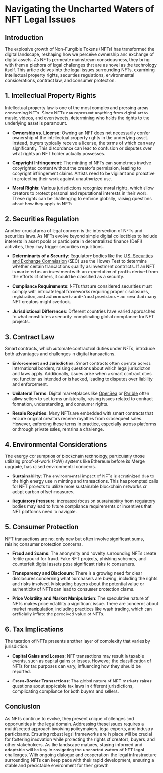 # Navigating the Uncharted Waters of NFT Legal Issues

## Introduction

The explosive growth of Non-Fungible Tokens (NFTs) has transformed the digital landscape, reshaping how we perceive ownership and exchange of digital assets. As NFTs permeate mainstream consciousness, they bring with them a plethora of legal challenges that are as novel as the technology itself. This article delves into the legal issues surrounding NFTs, examining intellectual property rights, securities regulations, environmental considerations, contract law, and consumer protection.

## 1. Intellectual Property Rights

Intellectual property law is one of the most complex and pressing areas concerning NFTs. Since NFTs can represent anything from digital art to music, videos, and even tweets, determining who holds the rights to the underlying asset is paramount.

- **Ownership vs. License**: Owning an NFT does not necessarily confer ownership of the intellectual property rights in the underlying asset. Instead, buyers typically receive a license, the terms of which can vary significantly. This discordance can lead to confusion or disputes over what rights an NFT holder actually possesses.

- **Copyright Infringement**: The minting of NFTs can sometimes involve copyrighted content without the creator’s permission, leading to copyright infringement claims. Artists need to be vigilant and proactive in protecting their work against unauthorized use.

- **Moral Rights**: Various jurisdictions recognize moral rights, which allow creators to protect personal and reputational interests in their work. These rights can be challenging to enforce globally, raising questions about how they apply to NFTs.

## 2. Securities Regulation

Another crucial area of legal concern is the intersection of NFTs and securities laws. As NFTs evolve beyond simple digital collectibles to include interests in asset pools or participate in decentralized finance (DeFi) activities, they may trigger securities regulations.

- **Determinants of a Security**: Regulatory bodies like the [U.S. Securities and Exchange Commission](https://www.sec.gov/) (SEC) use the Howey Test to determine whether certain transactions qualify as investment contracts. If an NFT is marketed as an investment with an expectation of profits derived from the efforts of others, it could be classified as a security.

- **Compliance Requirements**: NFTs that are considered securities must comply with intricate legal frameworks requiring proper disclosures, registration, and adherence to anti-fraud provisions – an area that many NFT creators might overlook.

- **Jurisdictional Differences**: Different countries have varied approaches to what constitutes a security, complicating global compliance for NFT projects.

## 3. Contract Law

Smart contracts, which automate contractual duties under NFTs, introduce both advantages and challenges in digital transactions.

- **Enforcement and Jurisdiction**: Smart contracts often operate across international borders, raising questions about which legal jurisdiction and laws apply. Additionally, issues arise when a smart contract does not function as intended or is hacked, leading to disputes over liability and enforcement.

- **Unilateral Terms**: Digital marketplaces like [OpenSea](https://opensea.io/) or [Rarible](https://rarible.com/) often allow sellers to set terms unilaterally, raising issues related to contract formation, understanding, and consumer rights.

- **Resale Royalties**: Many NFTs are embedded with smart contracts that ensure original creators receive royalties from subsequent sales. However, enforcing these terms in practice, especially across platforms or through private sales, remains a challenge.

## 4. Environmental Considerations

The energy consumption of blockchain technology, particularly those utilizing proof-of-work (PoW) systems like Ethereum before its Merge upgrade, has raised environmental concerns.

- **Sustainability**: The environmental impact of NFTs is scrutinized due to the high energy use in minting and transactions. This has prompted calls for NFT projects to utilize more sustainable blockchain networks or adopt carbon offset measures.

- **Regulatory Pressure**: Increased focus on sustainability from regulatory bodies may lead to future compliance requirements or incentives that NFT platforms need to navigate.

## 5. Consumer Protection

NFT transactions are not only new but often involve significant sums, raising consumer protection concerns.

- **Fraud and Scams**: The anonymity and novelty surrounding NFTs create fertile ground for fraud. Fake NFT projects, phishing schemes, and counterfeit digital assets pose significant risks to consumers.

- **Transparency and Disclosure**: There is a growing need for clear disclosures concerning what purchasers are buying, including the rights and risks involved. Misleading buyers about the potential value or authenticity of NFTs can lead to consumer protection claims.

- **Price Volatility and Market Manipulation**: The speculative nature of NFTs makes price volatility a significant issue. There are concerns about market manipulation, including practices like wash trading, which can artificially inflate the perceived value of NFTs.

## 6. Tax Implications

The taxation of NFTs presents another layer of complexity that varies by jurisdiction.

- **Capital Gains and Losses**: NFT transactions may result in taxable events, such as capital gains or losses. However, the classification of NFTs for tax purposes can vary, influencing how they should be reported.

- **Cross-Border Transactions**: The global nature of NFT markets raises questions about applicable tax laws in different jurisdictions, complicating compliance for both buyers and sellers.

## Conclusion

As NFTs continue to evolve, they present unique challenges and opportunities in the legal domain. Addressing these issues requires a multifaceted approach involving policymakers, legal experts, and industry participants. Ensuring robust legal frameworks are in place will be crucial for fostering innovation while protecting the rights of creators, buyers, and other stakeholders. As the landscape matures, staying informed and adaptable will be key in navigating the uncharted waters of NFT legal challenges. With ongoing dialogue and cooperation, the legal infrastructure surrounding NFTs can keep pace with their rapid development, ensuring a stable and predictable environment for their growth.